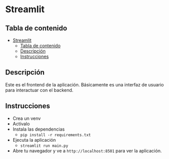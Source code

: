 # Streamlit 
## Tabla de contenido
- [Streamlit](#streamlit)
  - [Tabla de contenido](#tabla-de-contenido)
  - [Descripción](#descripción)
  - [Instrucciones](#instrucciones)

## Descripción
Este es el frontend de la aplicación.
Básicamente es una interfaz de usuario para interactuar con el backend.

## Instrucciones
- Crea un venv
- Actívalo
- Instala las dependencias
  - `pip install -r requirements.txt`
- Ejecuta la aplicación
  - `streamlit run main.py`
- Abre tu navegador y ve a `http://localhost:8501` para ver la aplicación.




